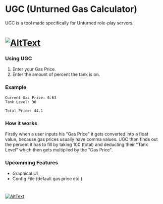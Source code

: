 # UGC (Unturned Gas Calculator)

UGC is a tool made specifically for Unturned role-play servers.
#
# [![AltText](https://raw.githubusercontent.com/XxJOxX25/UGC/main/Images/Download.png)](https://github.com/XxJOxX25/UGC/releases/download/latest/Unturned.Gas.Calculator.exe)

<!-- <img src="https://github.com/xxjoxx25/UGC/blob/main/Images/Icon.png?raw=true=" width="150" height="150" /> -->
<!-- [![AltText](https://raw.githubusercontent.com/XxJOxX25/UGC/main/Images/Download.png)](https://github.com/XxJOxX25/UGC/releases/download/latest/Unturned.Gas.Calculator.exe)-->


### Using UGC

1. Enter your Gas Price.
2. Enter the amount of percent the tank is on.


### Example


<pre><code>Current Gas Price: 0.63
Tank Level: 30

Total Price: 44.1
</code></pre>


### How it works

Firstly when a user inputs his "Gas Price" it gets converted into a float value, because gas prices usually have comma values. UGC then finds out the percent it has to fill by taking 100 (total) and deducting their "Tank Level" which then gets multiplied by the "Gas Price".


### Upcomming Features

- Graphical UI
- Config File (default gas price etc.)

#
[![AltText](https://raw.githubusercontent.com/XxJOxX25/UGC/main/Images/Download.png)](https://github.com/XxJOxX25/UGC/releases/download/latest/Unturned.Gas.Calculator.exe)
